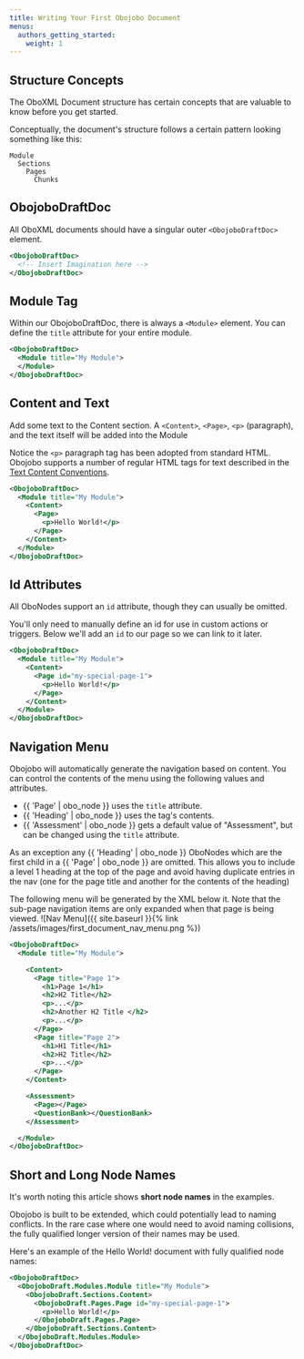 ```yaml
---
title: Writing Your First Obojobo Document
menus:
  authors_getting_started:
    weight: 1
---
```


## Structure Concepts

The OboXML Document structure has certain concepts that are valuable to know before you get started.

Conceptually, the document's structure follows a certain pattern looking something like this:

```
Module
  Sections
    Pages
      Chunks
```

## ObojoboDraftDoc

All OboXML documents should have a singular outer `<ObojoboDraftDoc>` element.

```xml
<ObojoboDraftDoc>
  <!-- Insert Imagination here -->
</ObojoboDraftDoc>
```

## Module Tag

Within our ObojoboDraftDoc, there is always a `<Module>` element. You can define the `title` attribute for your entire module.

```xml
<ObojoboDraftDoc>
  <Module title="My Module">
  </Module>
</ObojoboDraftDoc>
```

## Content and Text

Add some text to the Content section. A `<Content>`, `<Page>`, `<p>` (paragraph), and the text itself will be added into the Module

Notice the `<p>` paragraph tag has been adopted from standard HTML. Obojobo supports a number of regular HTML tags for text described in the [Text Content Conventions](../developers/text_content.html).

```xml
<ObojoboDraftDoc>
  <Module title="My Module">
    <Content>
      <Page>
        <p>Hello World!</p>
      </Page>
    </Content>
  </Module>
</ObojoboDraftDoc>
```

## Id Attributes

All OboNodes support an `id` attribute, though they can usually be omitted.

You'll only need to manually define an id for use in custom actions or triggers. Below we'll add an `id` to our page so we can link to it later.

```xml
<ObojoboDraftDoc>
  <Module title="My Module">
    <Content>
      <Page id="my-special-page-1">
        <p>Hello World!</p>
      </Page>
    </Content>
  </Module>
</ObojoboDraftDoc>
```

## Navigation Menu

Obojobo will automatically generate the navigation based on content. You can control the contents of the menu using the following values and attributes.

- {{ 'Page' | obo_node }} uses the `title` attribute.
- {{ 'Heading' | obo_node }} uses the tag's contents.
- {{ 'Assessment' | obo_node }} gets a default value of "Assessment", but can be changed using the `title` attribute.

As an exception any {{ 'Heading' | obo_node }} OboNodes which are the first child in a {{ 'Page' | obo_node }} are omitted. This allows you to include a level 1 heading at the top of the page and avoid having duplicate entries in the nav (one for the page title and another for the contents of the heading)

The following menu will be generated by the XML below it. Note that the sub-page navigation items are only expanded when that page is being viewed.
![Nav Menu]({{ site.baseurl }}{% link /assets/images/first_document_nav_menu.png %})

```xml
<ObojoboDraftDoc>
  <Module title="My Module">

    <Content>
      <Page title="Page 1">
        <h1>Page 1</h1>
        <h2>H2 Title</h2>
        <p>...</p>
        <h2>Another H2 Title </h2>
        <p>...</p>
      </Page>
      <Page title="Page 2">
        <h1>H1 Title</h1>
        <h2>H2 Title</h2>
        <p>...</p>
      </Page>
    </Content>

    <Assessment>
      <Page></Page>
      <QuestionBank></QuestionBank>
    </Assessment>

  </Module>
</ObojoboDraftDoc>
```

## Short and Long Node Names

It's worth noting this article shows **short node names** in the examples.

Obojobo is built to be extended, which could potentially lead to naming conflicts. In the rare case where one would need to avoid naming collisions, the fully qualified longer version of their names may be used.

Here's an example of the Hello World! document with fully qualified node names:

```xml
<ObojoboDraftDoc>
  <ObojoboDraft.Modules.Module title="My Module">
    <ObojoboDraft.Sections.Content>
      <ObojoboDraft.Pages.Page id="my-special-page-1">
        <p>Hello World!</p>
      </ObojoboDraft.Pages.Page>
    </ObojoboDraft.Sections.Content>
  </ObojoboDraft.Modules.Module>
</ObojoboDraftDoc>
```

